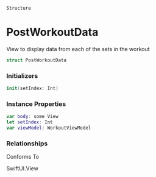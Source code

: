 


`Structure`
# PostWorkoutData
View to display data from each of the sets in the workout

```swift
struct PostWorkoutData
 ```

### Initializers
```swift
init(setIndex: Int)
```
### Instance Properties
```swift
var body: some View
let setIndex: Int
var viewModel: WorkoutViewModel
```

### Relationships
Conforms To

SwiftUI.View
